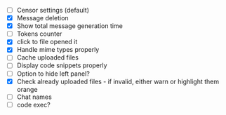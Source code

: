 - [ ] Censor settings (default)
- [X] Message deletion
- [X] Show total message generation time
- [ ] Tokens counter
- [X] click to file opened it
- [X] Handle mime types properly
- [ ] Cache uploaded files
- [ ] Display code snippets properly
- [ ] Option to hide left panel?
- [X] Check already uploaded files - if invalid, either warn or highlight them orange
- [ ] Chat names
- [ ] code exec?
